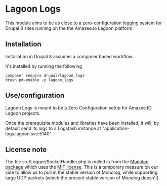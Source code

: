 # Lagoon Logs

This module aims to be as close to a zero-configuration logging system for Drupal 8 sites running on the the Amazee.io Lagoon platform.

## Installation

Installation in Drupal 8 assumes a composer based workflow.

It's installed by running the following
```
composer require drupal/lagoon_logs
drush pm-enable -y lagoon_logs
```

## Use/configuration

Lagoon Logs is meant to be a Zero Configuration setup for Amazee.IO Lagoon projects.

Once the prerequisite modules and libraries have been installed, it will, by default send its logs to a Logstash instance at "application-logs.lagoon.svc:5140".

## License note

The file src/Logger/SocketHandler.php is pulled in from the [Monolog package](https://github.com/Seldaek/monolog) which uses the [MIT license](https://github.com/Seldaek/monolog/blob/master/LICENSE).
This is a temporary measure on our side to allow us to pull in the stable version of Monolog, while supporting large UDP packets (which the present stable version of Monolog doesn't).